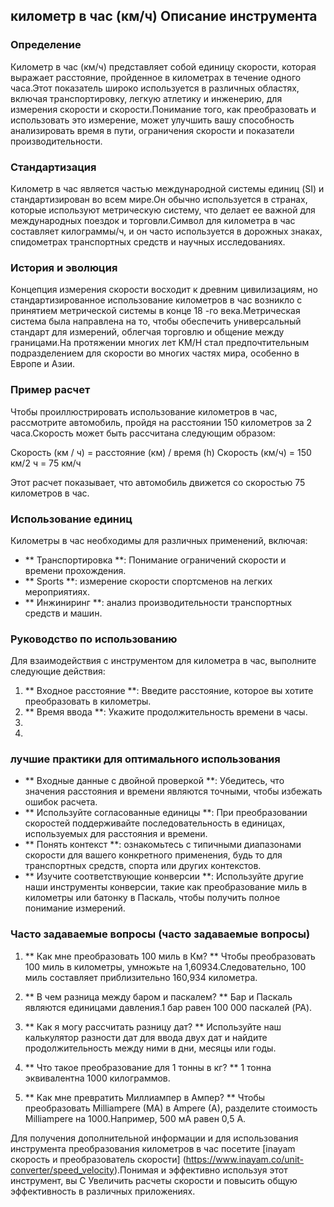 ## километр в час (км/ч) Описание инструмента

### Определение
Километр в час (км/ч) представляет собой единицу скорости, которая выражает расстояние, пройденное в километрах в течение одного часа.Этот показатель широко используется в различных областях, включая транспортировку, легкую атлетику и инженерию, для измерения скорости и скорости.Понимание того, как преобразовать и использовать это измерение, может улучшить вашу способность анализировать время в пути, ограничения скорости и показатели производительности.

### Стандартизация
Километр в час является частью международной системы единиц (SI) и стандартизирован во всем мире.Он обычно используется в странах, которые используют метрическую систему, что делает ее важной для международных поездок и торговли.Символ для километра в час составляет килограммы/ч, и он часто используется в дорожных знаках, спидометрах транспортных средств и научных исследованиях.

### История и эволюция
Концепция измерения скорости восходит к древним цивилизациям, но стандартизированное использование километров в час возникло с принятием метрической системы в конце 18 -го века.Метрическая система была направлена ​​на то, чтобы обеспечить универсальный стандарт для измерений, облегчая торговлю и общение между границами.На протяжении многих лет KM/H стал предпочтительным подразделением для скорости во многих частях мира, особенно в Европе и Азии.

### Пример расчет
Чтобы проиллюстрировать использование километров в час, рассмотрите автомобиль, пройдя на расстоянии 150 километров за 2 часа.Скорость может быть рассчитана следующим образом:

Скорость (км / ч) = расстояние (км) / время (h)
Скорость (км/ч) = 150 км/2 ч = 75 км/ч

Этот расчет показывает, что автомобиль движется со скоростью 75 километров в час.

### Использование единиц
Километры в час необходимы для различных применений, включая:

- ** Транспортировка **: Понимание ограничений скорости и времени прохождения.
- ** Sports **: измерение скорости спортсменов на легких мероприятиях.
- ** Инжиниринг **: анализ производительности транспортных средств и машин.

### Руководство по использованию
Для взаимодействия с инструментом для километра в час, выполните следующие действия:

1. ** Входное расстояние **: Введите расстояние, которое вы хотите преобразовать в километры.
2. ** Время ввода **: Укажите продолжительность времени в часы.
3.
4.

### лучшие практики для оптимального использования
- ** Входные данные с двойной проверкой **: Убедитесь, что значения расстояния и времени являются точными, чтобы избежать ошибок расчета.
- ** Используйте согласованные единицы **: При преобразовании скоростей поддерживайте последовательность в единицах, используемых для расстояния и времени.
- ** Понять контекст **: ознакомьтесь с типичными диапазонами скорости для вашего конкретного применения, будь то для транспортных средств, спорта или других контекстов.
- ** Изучите соответствующие конверсии **: Используйте другие наши инструменты конверсии, такие как преобразование миль в километры или батонку в Паскаль, чтобы получить полное понимание измерений.

### Часто задаваемые вопросы (часто задаваемые вопросы)

1. ** Как мне преобразовать 100 миль в Км? **
Чтобы преобразовать 100 миль в километры, умножьте на 1,60934.Следовательно, 100 миль составляет приблизительно 160,934 километра.

2. ** В чем разница между баром и паскалем? **
Бар и Паскаль являются единицами давления.1 бар равен 100 000 паскалей (PA).

3. ** Как я могу рассчитать разницу дат? **
Используйте наш калькулятор разности дат для ввода двух дат и найдите продолжительность между ними в дни, месяцы или годы.

4. ** Что такое преобразование для 1 тонны в кг? **
1 тонна эквивалентна 1000 килограммов.

5. ** Как мне превратить Миллиампер в Ампер? **
Чтобы преобразовать Milliampere (MA) в Ampere (A), разделите стоимость Milliampere на 1000.Например, 500 мА равен 0,5 A.

Для получения дополнительной информации и для использования инструмента преобразования километров в час посетите [inayam скорость и преобразователь скорости] (https://www.inayam.co/unit-converter/speed_velocity).Понимая и эффективно используя этот инструмент, вы C Увеличить расчеты скорости и повысить общую эффективность в различных приложениях.